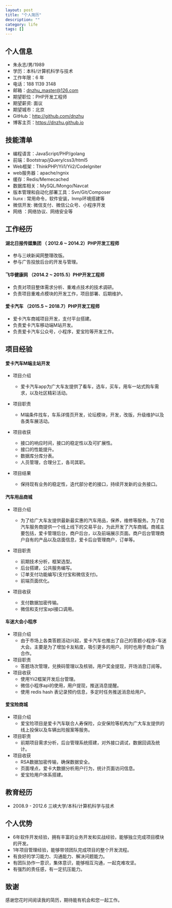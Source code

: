 ```yaml
---
layout: post
title: "个人简历"
description: ""
category: life
tags: []
---
```


## 个人信息

- 朱永志/男/1989
- 学历：本科/计算机科学与技术 
- 工作年限：6 年
- 电话：188 1139 3148
- 邮箱：dnzhu_master@126.com
- 期望职位：PHP开发工程师
- 期望薪资: 面议
- 期望城市：北京
- GitHub：http://github.com/dnzhu
- 博客主页：https://dnzhu.github.io

## 技能清单

- 编程语言：JavaScript/PHP/golang
- 前端：Bootstrap/jQuery/css3/html5
- Web框架：ThinkPHP/Yii1/Yii2/CodeIgniter
- web服务器：apache/ngnix
- 缓存：Redis/Memecached
- 数据库相关：MySQL/Mongo/Navcat
- 版本管理和自动化部署工具：Svn/Git/Composer 
- liunx : 常用命令，软件安装，lnmp环境搭建等
- 微信开发: 微信支付、微信公众号、小程序开发
- 网络 ：网络协议、网络安全等

## 工作经历

#### 湖北日报传媒集团 （ 2012.6 ~ 2014.2）PHP开发工程师

- 参与三峡新闻网整理改版。
- 参与广告投放后台的开发与管理。

#### 飞华健康网 （2014.2 ~ 2015.5）PHP开发工程师

- 负责对项目整体需求分析、重难点技术的技术调研。
- 负责项目重难点模块的开发工作，项目部署、后期维护。

#### 爱卡汽车 （2015.5 ~ 2018.7）PHP开发工程师

- 爱卡汽车商城项目开发，支付平台搭建。
- 负责爱卡汽车移动端M站开发。
- 负责爱卡汽车公众号，小程序，爱宝险等开发工作。

## 项目经验

#### 爱卡汽车M端主站开发

- 项目介绍
    - 爱卡汽车app为广大车友提供了看车，选车，买车，用车一站式购车需求，以及社区精彩活动。
- 项目职责
    - M端条件找车，车系详情页开发，论坛模块，开发，改版，升级维护以及各类车展活动。
- 项目收获
    - 接口的响应时间，接口的稳定性以及可扩展性。
    - 接口的性能提升。
    - 数据库分库分表。
    - 人员管理，合理分工，各司其职。 

- 项目结果
   - 保持现有业务的稳定性，迭代部分老的接口，持续开发新的业务接口。

#### 汽车用品商城

- 项目介绍
  - 为了给广大车友提供最新最实惠的汽车用品，保养，维修等服务。为了给汽车服务商提供一个线上线下的交易平台，为此开发了汽车商城。商城主要包括，爱卡管理后台，商户后台，以及前端展示页面。商户后台管理商户自有的产品以及店面信息，爱卡后台管理商户，订单等。

- 项目职责
  - 前期技术分析，框架选型。
  - 后台搭建，公共服务编写。
  - 订单支付功能编写(支付宝和微信支付)。
  - 前端页面优化。

- 项目收获
  - 支付数据加密传输。
  - 微信和支付宝api接口调用。
   
#### 车迷大会小程序

- 项目介绍
  - 由于市场上各类答题活动兴起，爱卡汽车也推出了自己的答题小程序-车迷大会。主要是为了增加卡友粘度，吸引更多的用户。同时也用于商业广告合作。
- 项目职责
  - 答题场次管理，兑换码管理以及核销，用户奖金提现，开场消息订阅等。
- 项目收获
  - 使用Yii2框架开发后台管理。
  - 微信小程序api的使用，用户提现，推送消息提醒。
  - 使用 redis hash 表记录预约信息，多定时任务推送消息给用户。

#### 爱宝险商城

- 项目介绍
  -  爱宝险项目是爱卡汽车联合人寿保险，众安保险等机构为广大车友提供的线上投保以及车辆出险报案等服务。
- 项目职责
  - 前期项目需求分析，后台管理系统搭建，对外接口调试，数据回调及统计。
- 项目收获
  - RSA数据加密传输，确保数据安全。
  - 页面埋点，爱卡大数据分析用户行为，统计页面访问信息。
  - 爱宝险用户体系搭建。

## 教育经历

- 2008.9 - 2012.6 三峡大学/本科/计算机科学与技术

## 个人优势

- 6年软件开发经验，拥有丰富的业务开发和实战经验，能够独立完成项目模块的开发。
- 1年项目管理经验，能够带领团队完成项目的整个开发流程。
- 有良好的学习能力、沟通能力、解决问题能力。
- 有团队协作一意识，集体意识，能够相互沟通，一起克难攻坚。
- 有强烈的责任感，有一定抗压能力。

## 致谢

感谢您花时间阅读我的简历，期待能有机会和您一起工作。
